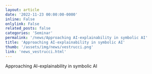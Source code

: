 ```yaml
---
layout: article
date: '2022-11-23 00:00:00-0000'
inline: False
onlylink: False
related_posts: false
categories: 'Seminar'
permalink: '/news/Approaching AI-explainability in symbolic AI'
title: 'Approaching AI-explainability in symbolic AI'
thumb: '/assets/img/news/vestrucci.png'
link: 'news_vestrucci.html'
---
```

Approaching AI-explainability in symbolic AI
